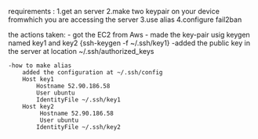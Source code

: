 requirements :
    1.get an server
    2.make two keypair on your device fromwhich you are accessing the server
    3.use alias
    4.configure fail2ban

the actions taken:
    - got the EC2 from Aws
    - made the key-pair usig keygen named key1 and key2  {ssh-keygen -f ~/.ssh/key1}
        -added the public key in the server at location ~/.ssh/authorized_keys

    -how to make alias
        added the configuration at ~/.ssh/config
        Host key1
            Hostname 52.90.186.58
            User ubuntu
            IdentityFile ~/.ssh/key1
        Host key2
             Hostname 52.90.186.58
             User ubuntu
            IdentityFile ~/.ssh/key2

